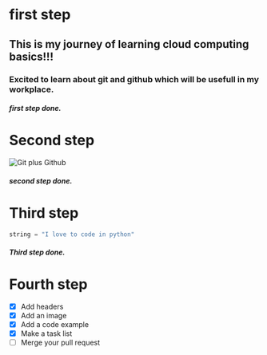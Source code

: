 # first step
## This is my journey of learning cloud computing basics!!!
### Excited to learn about git and github which will be usefull in my workplace.
##### first step done.

# Second step
![Git plus Github](https://www.javedali.net/post/intro-git-github/featured.jpg)
##### second step done.

# Third step 
``` python
string = "I love to code in python"
```
##### Third step done.

# Fourth step 
- [x] Add headers
- [x] Add an image
- [x] Add a code example
- [x] Make a task list
- [ ] Merge your pull request
